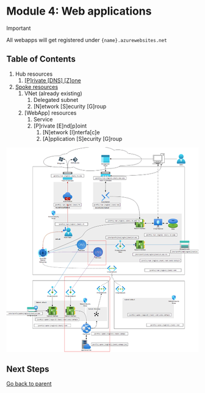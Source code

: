 # Module 4: Web applications

> [!IMPORTANT]
> All webapps will get registered under `{name}.azurewebsites.net`

## Table of Contents

1. Hub resources
   1. [[P]rivate [DNS] [Z]one](./hub/pdnsz.md)
1. [Spoke resources](./spoke/README.md)
   1. VNet (already existing)
      1. Delegated subnet
      1. [N]etwork [S]ecurity [G]roup
   1. [WebApp] resources
      1. Service
      1. [P]rivate [E]nd[p]oint
         1. [N]etwork [I]nterfa[c]e
         1. [A]pplication [S]ecurity [G]roup

![Diagram](../../../assets/img/azure/solution/diagrams/04.png)

## Next Steps

[Go back to parent](../README.md)
